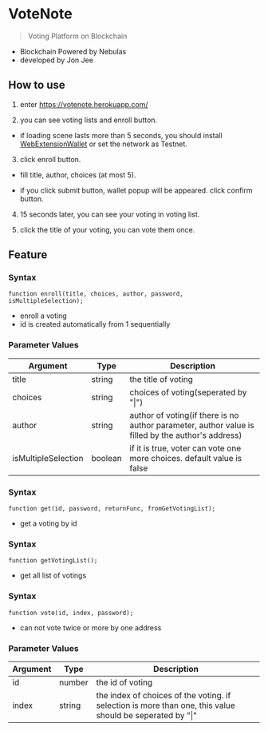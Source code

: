 # VoteNote

> Voting Platform on Blockchain

* Blockchain Powered by Nebulas
* developed by Jon Jee

## How to use
1. enter https://votenote.herokuapp.com/

2. you can see voting lists and enroll button.

- if loading scene lasts more than 5 seconds, you should install [WebExtensionWallet](https://github.com/ChengOrangeJu/WebExtensionWallet) or set the network as Testnet.

3. click enroll button.

- fill title, author, choices (at most 5).

- if you click submit button, wallet popup will be appeared. click confirm button.

4. 15 seconds later, you can see your voting in voting list.

5. click the title of your voting, you can vote them once.

## Feature

### Syntax
```
function enroll(title, choices, author, password, isMultipleSelection);
```
* enroll a voting
* id is created automatically from 1 sequentially

### Parameter Values
|Argument|Type  |Description|
|--------|------|-----------|
|title   |string|the title of voting|
|choices |string|choices of voting(seperated by "\|")|
|author  |string|author of voting(if there is no author parameter, author value is filled by the author's address)|
|isMultipleSelection|boolean|if it is true, voter can vote one more choices. default value is false|

### Syntax
```
function get(id, password, returnFunc, fromGetVotingList);
```
* get a voting by id

### Syntax
```
function getVotingList();
```
* get all list of votings

### Syntax
```
function vote(id, index, password);
```
* can not vote twice or more by one address

### Parameter Values
|Argument|Type  |Description|
|--------|------|-----------|
|id      |number|the id of voting|
|index   |string|the index of choices of the voting. if selection is more than one, this value should be seperated by "\|"|

